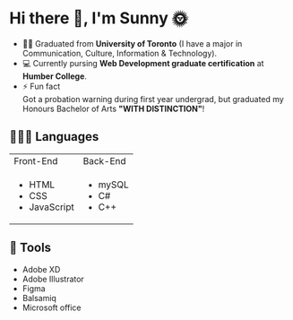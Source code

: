 
<h1>Hi there 👋, I'm Sunny 🌞</h1>

<!--
**yatyichung/yatyichung** is a ✨ _special_ ✨ repository because its `README.md` (this file) appears on your GitHub profile.

Here are some ideas to get you started:

- 🔭 I’m currently working on ...
- 🌱 I’m currently learning ...
- 👯 I’m looking to collaborate on ...
- 🤔 I’m looking for help with ...
- 💬 Ask me about ...
- 📫 How to reach me: ...
- 😄 Pronouns: ...
- ⚡ Fun fact: ...
-->

- 👩‍🎓 Graduated from <strong>University of Toronto</strong> (I have a major in Communication, Culture, Information & Technology).
- 💻 Currently pursing <strong>Web Development graduate certification</strong> at <strong>Humber College</strong>.
- ⚡ Fun fact<br>Got a probation warning during first year undergrad, but graduated my Honours Bachelor of Arts <strong>"WITH DISTINCTION"</strong>!

<h2>👩🏻‍💻 Languages</h2>
<table>
  <tr>
    <td>Front-End</td>
    <td>Back-End</td>
  </tr>
  <tr>
    <td><ul>
    <li>HTML</li>
  <li>CSS</li>
  <li>JavaScript</li>
  </ul></td>
    <td><ul>
    <li>mySQL</li>
  <li>C#</li>
  <li>C++</li>
  </ul></td>
  </tr>
  </table>

<h2>🔧 Tools</h2>
</ul></td>
    <td><ul>
    <li>Adobe XD</li>
  <li>Adobe Illustrator</li>
    <li>Figma</li>
  <li>Balsamiq</li>
  <li>Microsoft office</li>
  </ul></td>

